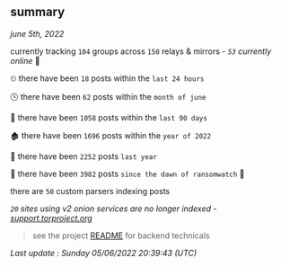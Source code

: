 
## summary
_june 5th, 2022_

currently tracking `104` groups across `150` relays & mirrors - _`53` currently online_ 📡

⏲ there have been `18` posts within the `last 24 hours`

🕓 there have been `62` posts within the `month of june`

📅 there have been `1058` posts within the `last 90 days`

🏚 there have been `1696` posts within the `year of 2022`

🚀 there have been `2252` posts `last year`

🦕 there have been `3982` posts `since the dawn of ransomwatch` 🐣

there are `50` custom parsers indexing posts

_`20` sites using v2 onion services are no longer indexed - [support.torproject.org](https://support.torproject.org/onionservices/v2-deprecation/)_

> see the project [README](https://github.com/jmousqueton/ransomwatch#readme) for backend technicals



_Last update : Sunday 05/06/2022 20:39:43 (UTC)_

